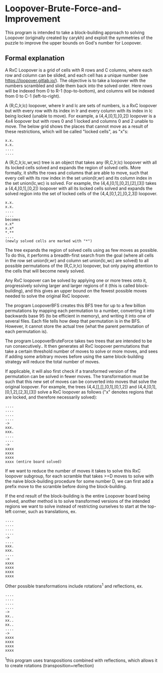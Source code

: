 # Loopover-Brute-Force-and-Improvement

This program is intended to take a block-building approach to solving Loopover (originally created by carykh) and exploit the symmetries of the puzzle to improve the upper bounds on God's number for Loopover.

## Formal explanation

A RxC Loopover is a grid of cells with R rows and C columns, where each row and column can be slided, and each cell has a unique number (see https://loopover.gitlab.io/). The objective is to take a loopover with the numbers scrambled and slide them back into the solved order. Here rows will be indexed from 0 to R-1 (top-to-bottom), and columns will be indexed from 0 to C-1 (left-to-right).

A (R,C,lr,lc) loopover, where lr and lc are sets of numbers, is a RxC loopover but with every row with its index in lr and every column with its index in lc being locked (unable to move). For example, a (4,4,[0,1],[0,2]) loopover is a 4x4 loopover but with rows 0 and 1 locked and columns 0 and 2 unable to move. The below grid shows the places that cannot move as a result of these restrictions, which will be called "locked cells", as "x"s:

```
x.x.  
x.x.  
....  
....
```

A (R,C,lr,lc,wr,wc) tree is an object that takes any (R,C,lr,lc) loopover with all its locked cells solved and expands the region of solved cells. More formally, it shifts the rows and columns that are able to move, such that every cell with its row index in the set union(lr,wr) and its column index in the set union(lc,wc) is solved. For example, the (4,4,[0,1],[0,2],[2],[3]) takes a (4,4,[0,1],[0,2]) loopover with all its locked cells solved and expands the solved region into the set of locked cells of the (4,4,[0,1,2],[0,2,3]) loopover.
```
x.x.  
x.x.  
....  
....  
becomes  
x.x*  
x.x*  
*.**  
....  
(newly solved cells are marked with "*")
```

The tree expands the region of solved cells using as few moves as possible. To do this, it performs a breadth-first search from the goal (where all cells in the row set union(lr,wr) and column set union(lc,wc) are solved) to all possible permutations of the (R,C,lr,lc) loopover, but only paying attention to the cells that will become newly solved.

Any RxC loopover can be solved by applying one or more trees onto it, progressively solving larger and larger regions of it (this is called block-building), and this gives an upper bound on the fewest possible moves needed to solve the original RxC loopover.

The program LoopoverBFS creates this BFS tree for up to a few billion permutations by mapping each permutation to a number, converting it into backwards base 95 (to be efficient in memory), and writing it into onw of several files. Each file tells how deep that permutation is in the BFS. However, it cannot store the actual tree (what the parent permutation of each permutation is).

The program LoopoverBruteForce takes two trees that are intended to be run consecutively.. It then generates all RxC loopover permutations that take a certain threshold number of moves to solve or more moves, and sees if adding some arbitrary moves before using the same block-building strategy will reduce the total number of moves.

If applicable, it will also first check if a transformed version of the permutation can be solved in fewer moves. The transformation must be such that this new set of moves can be converted into moves that solve the original loopover.
For example, the trees (4,4,[],[],[0,1],[0,1,2]) and (4,4,[0,1],[0,1,2],[2,3],[3]) solve a RxC loopover as follows ("x" denotes regions that are locked, and therefore necessarily solved):
```
....  
....  
....  
....  
->  
xxx.  
xxx.  
....  
....  
->  
xxxx  
xxxx  
xxxx  
xxxx (entire board solved)
```

If we want to reduce the number of moves it takes to solve this RxC loopover subgroup, for each scramble that takes >=D moves to solve with the naive block-building procedure for some number D, we can first add a prefix move to the scramble before doing the block-building.

If the end result of the block-building is the entire Loopover board being solved, another method is to solve transformed versions of the intended regions we want to solve instead of restricting ourselves to start at the top-left corner, such as translations, ex.
```
....  
....  
....  
....  
->  
....  
xxx.  
xxx.  
....  
->  
xxxx  
xxxx  
xxxx  
xxxx
```

Other possible transformations include rotations<sup>1</sup> and reflections, ex.
```
....  
....  
....  
....  
->  
xx..  
xx..  
xx..  
....  
->  
xxxx  
xxxx  
xxxx  
xxxx
```

<sup>1</sup>this program uses transpositions combined with reflections, which allows it to create rotations (transposition+reflection)
